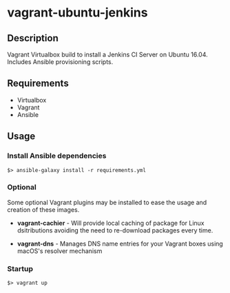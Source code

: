 # vagrant-ubuntu-jenkins

## Description

Vagrant Virtualbox build to install a Jenkins CI Server on Ubuntu 16.04. Includes Ansible
provisioning scripts.

## Requirements

- Virtualbox
- Vagrant
- Ansible

## Usage

### Install Ansible dependencies

    $> ansible-galaxy install -r requirements.yml

### Optional 

Some optional Vagrant plugins may be installed to ease the usage and creation
of these images.

- **vagrant-cachier** - Will provide local caching of package for Linux dsitributions
avoiding the need to re-download packages every time.

- **vagrant-dns** - Manages DNS name entries for your Vagrant boxes using macOS's 
resolver mechanism

### Startup

    $> vagrant up

